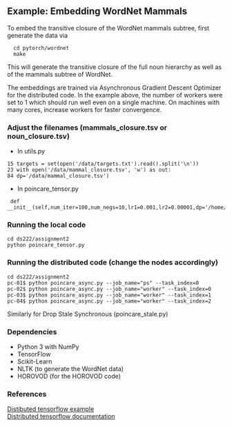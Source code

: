 

## Example: Embedding WordNet Mammals
To embed the transitive closure of the WordNet mammals subtree, first generate the data via
```
  cd pytorch/wordnet
  make
```
This will generate the transitive closure of the full noun hierarchy as well as of the mammals subtree of WordNet. 

The embeddings are trained via Asynchronous Gradient Descent Optimizer for the distributed code. In the example above, the number of workers were set to 1 which should run well even on a single machine. On machines with many cores, increase workers for faster convergence.

### Adjust the filenames (mammals_closure.tsv or noun_closure.tsv) 

 * In utils.py
```
15 targets = set(open('/data/targets.txt').read().split('\n'))
23 with open('/data/mammal_closure.tsv', 'w') as out:
84 dp='/data/mammal_closure.tsv')
```
 * In poincare_tensor.py
```
 def __init__(self,num_iter=100,num_negs=10,lr1=0.001,lr2=0.00001,dp='/home/rishixtreme/PycharmProjects/poincare/data/mammal_closure.tsv')
```

### Running the local code

```
cd ds222/assignment2   
python poincare_tensor.py
```

### Running the distributed code (change the nodes accordingly)

```
cd ds222/assignment2  
pc-01$ python poincare_async.py --job_name="ps" --task_index=0     
pc-02$ python poincare_async.py --job_name="worker" --task_index=0     
pc-03$ python poincare_async.py --job_name="worker" --task_index=1     
pc-04$ python poincare_async.py --job_name="worker" --task_index=2    
```
Similarly for Drop Stale Synchronous (poincare_stale.py)

### Dependencies
- Python 3 with NumPy
- TensorFlow
- Scikit-Learn
- NLTK (to generate the WordNet data)
- HOROVOD (for the HOROVOD code)

### References
[Distibuted tensorflow example](https://github.com/ischlag/distributed-tensorflow-example)  
[Distributed tensorflow documentation](http://www.tensorflow.org/deploy/distributed)
